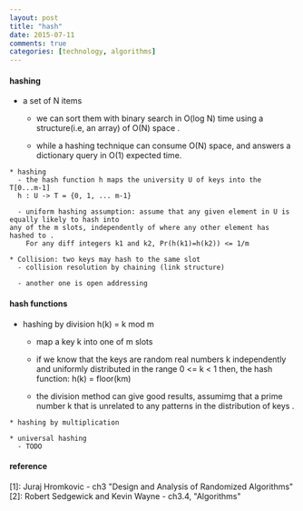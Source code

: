 ```yaml
---
layout: post
title: "hash"
date: 2015-07-11
comments: true
categories: [technology, algorithms]
---
```

#### hashing
   * a set of N items
      - we can sort them with binary search in O(log N) time using a structure(i.e, an array) of O(N) space .  

      - while a hashing technique can consume O(N) space, and answers
      a dictionary query in O(1) expected time.  


    * hashing
      - the hash function h maps the university U of keys into the T[0...m-1]
      h : U -> T = {0, 1, ... m-1}

      - uniform hashing assumption: assume that any given element in U is equally likely to hash into
    any of the m slots, independently of where any other element has hashed to .
        For any diff integers k1 and k2, Pr(h(k1)=h(k2)) <= 1/m
      
    * Collision: two keys may hash to the same slot
      - collision resolution by chaining (link structure)
    
      - another one is open addressing 

#### hash functions
   * hashing by division h(k) = k mod m
      - map a key k into one of m slots 
    
      - if we know that the keys are random real numbers k
        independently and uniformly distributed in the range 0 <= k < 1
        then, the hash function: h(k) = floor(km) 

      - the division method can give good results, assumimg that a prime
      number k that is unrelated to any patterns in the distribution of keys . 
      
    * hashing by multiplication 
      
    * universal hashing 
      - TODO
	
#### reference
[1]: Juraj Hromkovic - ch3 "Design and Analysis of Randomized Algorithms" 
[2]: Robert Sedgewick and Kevin Wayne - ch3.4, "Algorithms" 


